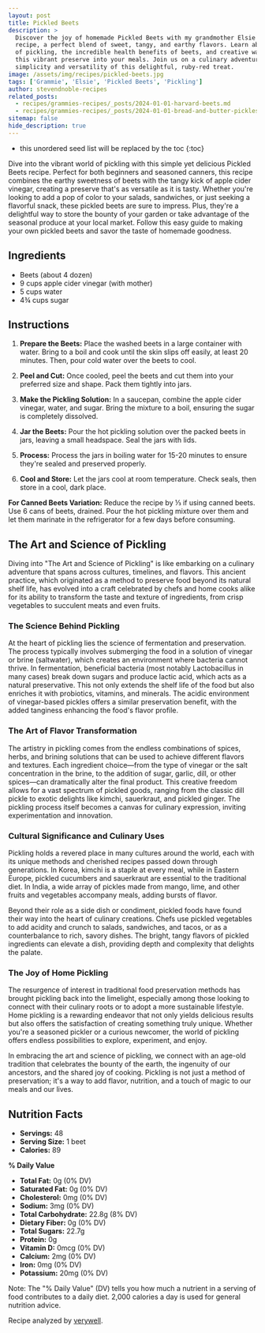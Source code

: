 ```yaml
---
layout: post
title: Pickled Beets
description: >
  Discover the joy of homemade Pickled Beets with my grandmother Elsie's easy-to-follow
  recipe, a perfect blend of sweet, tangy, and earthy flavors. Learn about the ancient art
  of pickling, the incredible health benefits of beets, and creative ways to incorporate
  this vibrant preserve into your meals. Join us on a culinary adventure that celebrates the
  simplicity and versatility of this delightful, ruby-red treat.
image: /assets/img/recipes/pickled-beets.jpg
tags: ['Grammie', 'Elsie', 'Pickled Beets', 'Pickling']
author: stevendnoble-recipes
related_posts:
  - recipes/grammies-recipes/_posts/2024-01-01-harvard-beets.md
  - recipes/grammies-recipes/_posts/2024-01-01-bread-and-butter-pickles.md
sitemap: false
hide_description: true
---
```


* this unordered seed list will be replaced by the toc
{:toc}

Dive into the vibrant world of pickling with this simple yet delicious Pickled Beets recipe. Perfect for both beginners and seasoned canners, this recipe combines the earthy sweetness of beets with the tangy kick of apple cider vinegar, creating a preserve that's as versatile as it is tasty. Whether you're looking to add a pop of color to your salads, sandwiches, or just seeking a flavorful snack, these pickled beets are sure to impress. Plus, they're a delightful way to store the bounty of your garden or take advantage of the seasonal produce at your local market. Follow this easy guide to making your own pickled beets and savor the taste of homemade goodness.

## Ingredients

* Beets (about 4 dozen)
* 9 cups apple cider vinegar (with mother)
* 5 cups water
* 4¾ cups sugar

## Instructions

1. **Prepare the Beets:** Place the washed beets in a large container with water. Bring to a boil and cook until the skin slips off easily, at least 20 minutes. Then, pour cold water over the beets to cool.

2. **Peel and Cut:** Once cooled, peel the beets and cut them into your preferred size and shape. Pack them tightly into jars.

3. **Make the Pickling Solution:** In a saucepan, combine the apple cider vinegar, water, and sugar. Bring the mixture to a boil, ensuring the sugar is completely dissolved.

4. **Jar the Beets:** Pour the hot pickling solution over the packed beets in jars, leaving a small headspace. Seal the jars with lids.

5. **Process:** Process the jars in boiling water for 15-20 minutes to ensure they're sealed and preserved properly.

6. **Cool and Store:** Let the jars cool at room temperature. Check seals, then store in a cool, dark place.

**For Canned Beets Variation:**
Reduce the recipe by ⅓ if using canned beets. Use 6 cans of beets, drained. Pour the hot pickling mixture over them and let them marinate in the refrigerator for a few days before consuming.

## The Art and Science of Pickling

Diving into "The Art and Science of Pickling" is like embarking on a culinary adventure that spans across cultures, timelines, and flavors. This ancient practice, which originated as a method to preserve food beyond its natural shelf life, has evolved into a craft celebrated by chefs and home cooks alike for its ability to transform the taste and texture of ingredients, from crisp vegetables to succulent meats and even fruits.

### The Science Behind Pickling

At the heart of pickling lies the science of fermentation and preservation. The process typically involves submerging the food in a solution of vinegar or brine (saltwater), which creates an environment where bacteria cannot thrive. In fermentation, beneficial bacteria (most notably Lactobacillus in many cases) break down sugars and produce lactic acid, which acts as a natural preservative. This not only extends the shelf life of the food but also enriches it with probiotics, vitamins, and minerals. The acidic environment of vinegar-based pickles offers a similar preservation benefit, with the added tanginess enhancing the food's flavor profile.

### The Art of Flavor Transformation

The artistry in pickling comes from the endless combinations of spices, herbs, and brining solutions that can be used to achieve different flavors and textures. Each ingredient choice—from the type of vinegar or the salt concentration in the brine, to the addition of sugar, garlic, dill, or other spices—can dramatically alter the final product. This creative freedom allows for a vast spectrum of pickled goods, ranging from the classic dill pickle to exotic delights like kimchi, sauerkraut, and pickled ginger. The pickling process itself becomes a canvas for culinary expression, inviting experimentation and innovation.

### Cultural Significance and Culinary Uses

Pickling holds a revered place in many cultures around the world, each with its unique methods and cherished recipes passed down through generations. In Korea, kimchi is a staple at every meal, while in Eastern Europe, pickled cucumbers and sauerkraut are essential to the traditional diet. In India, a wide array of pickles made from mango, lime, and other fruits and vegetables accompany meals, adding bursts of flavor.

Beyond their role as a side dish or condiment, pickled foods have found their way into the heart of culinary creations. Chefs use pickled vegetables to add acidity and crunch to salads, sandwiches, and tacos, or as a counterbalance to rich, savory dishes. The bright, tangy flavors of pickled ingredients can elevate a dish, providing depth and complexity that delights the palate.

### The Joy of Home Pickling

The resurgence of interest in traditional food preservation methods has brought pickling back into the limelight, especially among those looking to connect with their culinary roots or to adopt a more sustainable lifestyle. Home pickling is a rewarding endeavor that not only yields delicious results but also offers the satisfaction of creating something truly unique. Whether you're a seasoned pickler or a curious newcomer, the world of pickling offers endless possibilities to explore, experiment, and enjoy.

In embracing the art and science of pickling, we connect with an age-old tradition that celebrates the bounty of the earth, the ingenuity of our ancestors, and the shared joy of cooking. Pickling is not just a method of preservation; it's a way to add flavor, nutrition, and a touch of magic to our meals and our lives.

## Nutrition Facts

* **Servings:** 48
* **Serving Size:** 1 beet
* **Calories:** 89

**% Daily Value**

* **Total Fat:** 0g (0% DV)
* **Saturated Fat:** 0g (0% DV)
* **Cholesterol:** 0mg (0% DV)
* **Sodium:** 3mg (0% DV)
* **Total Carbohydrate:** 22.8g (8% DV)
* **Dietary Fiber:** 0g (0% DV)
* **Total Sugars:** 22.7g
* **Protein:** 0g
* **Vitamin D:** 0mcg (0% DV)
* **Calcium:** 2mg (0% DV)
* **Iron:** 0mg (0% DV)
* **Potassium:** 20mg (0% DV)

Note: The "% Daily Value" (DV) tells you how much a nutrient in a serving of food contributes to a daily diet. 2,000 calories a day is used for general nutrition advice.

Recipe analyzed by <a href="https://www.verywellfit.com/recipe-nutrition-analyzer-4157076" target="_blank">verywell</a>.

<script type="application/ld+json">
{
  "@context": "http://schema.org",
  "@type": "Recipe",
  "name": "Pickled Beets",
  "image": "pickled-beets.jpg",
  "author": {
    "@type": "Person",
    "name": "Steven D Noble"
  },
  "description": "A simple and delicious pickled beets recipe combining the earthy sweetness of beets with the tangy kick of apple cider vinegar.",
  "prepTime": "PT30M",
  "cookTime": "PT20M",
  "totalTime": "PT50M",
  "recipeYield": "48 servings",
  "recipeIngredient": [
    "Beets (about 4 dozen)",
    "9 cups apple cider vinegar (with mother)",
    "5 cups water",
    "4¾ cups sugar"
  ],
  "recipeInstructions": [
    {
      "@type": "HowToStep",
      "text": "Boil beets until the skin slips off, at least 20 minutes."
    },
    {
      "@type": "HowToStep",
      "text": "Peel and cut the beets, then pack them into jars."
    },
    {
      "@type": "HowToStep",
      "text": "Bring vinegar, water, and sugar to a boil and pour over beets."
    },
    {
      "@type": "HowToStep",
      "text": "Seal jars and process in boiling water for 15-20 minutes."
    }
  ],
  "nutrition": {
    "@type": "NutritionInformation",
    "calories": "89 calories",
    "fatContent": "0g",
    "saturatedFatContent": "0g",
    "cholesterolContent": "0mg",
    "sodiumContent": "3mg",
    "carbohydrateContent": "22.8g",
    "fiberContent": "0g",
    "sugarContent": "22.7g",
    "proteinContent": "0g"
  }
}
</script>

